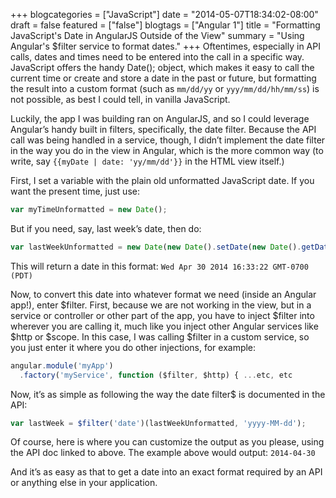 +++
blogcategories = ["JavaScript"]
date = "2014-05-07T18:34:02-08:00"
draft = false
featured = ["false"]
blogtags = ["Angular 1"]
title = "Formatting JavaScript's Date in AngularJS Outside of the View"
summary = "Using Angular's $filter service to format dates."
+++
Oftentimes, especially in API calls, dates and times need to be entered into the call in a specific way. JavaScript offers the handy Date(); object, which makes it easy to call the current time or create and store a date in the past or future, but formatting the result into a custom format (such as `mm/dd/yy` or `yyy/mm/dd/hh/mm/ss`) is not possible, as best I could tell, in vanilla JavaScript.

Luckily, the app I was building ran on AngularJS, and so I could leverage Angular’s handy built in filters, specifically, the date filter. Because the API call was being handled in a service, though, I didn’t implement the date filter in the way you do in the view in Angular, which is the more common way (to write, say `{{myDate | date: 'yy/mm/dd'}}` in the HTML view itself.)

First, I set a variable with the plain old unformatted JavaScript date. If you want the present time, just use:

~~~javascript
var myTimeUnformatted = new Date();
~~~


But if you need, say, last week’s date, then do:

~~~javascript
var lastWeekUnformatted = new Date(new Date().setDate(new Date().getDate() - 7));
~~~

This will return a date in this format: `Wed Apr 30 2014 16:33:22 GMT-0700 (PDT)`

Now, to convert this date into whatever format we need (inside an Angular app!), enter $filter. First, because we are not working in the view, but in a service or controller or other part of the app, you have to inject $filter into wherever you are calling it, much like you inject other Angular services like $http or $scope. In this case, I was calling $filter in a custom service, so you just enter it where you do other injections, for example:

~~~javascript
angular.module('myApp')
  .factory('myService', function ($filter, $http) { ...etc, etc
~~~

Now, it’s as simple as following the way the date filter$ is documented in the API:

~~~javascript
var lastWeek = $filter('date')(lastWeekUnformatted, 'yyyy-MM-dd');
~~~

Of course, here is where you can customize the output as you please, using the API doc linked to above. The example above would output: `2014-04-30`

And it’s as easy as that to get a date into an exact format required by an API or anything else in your application.
